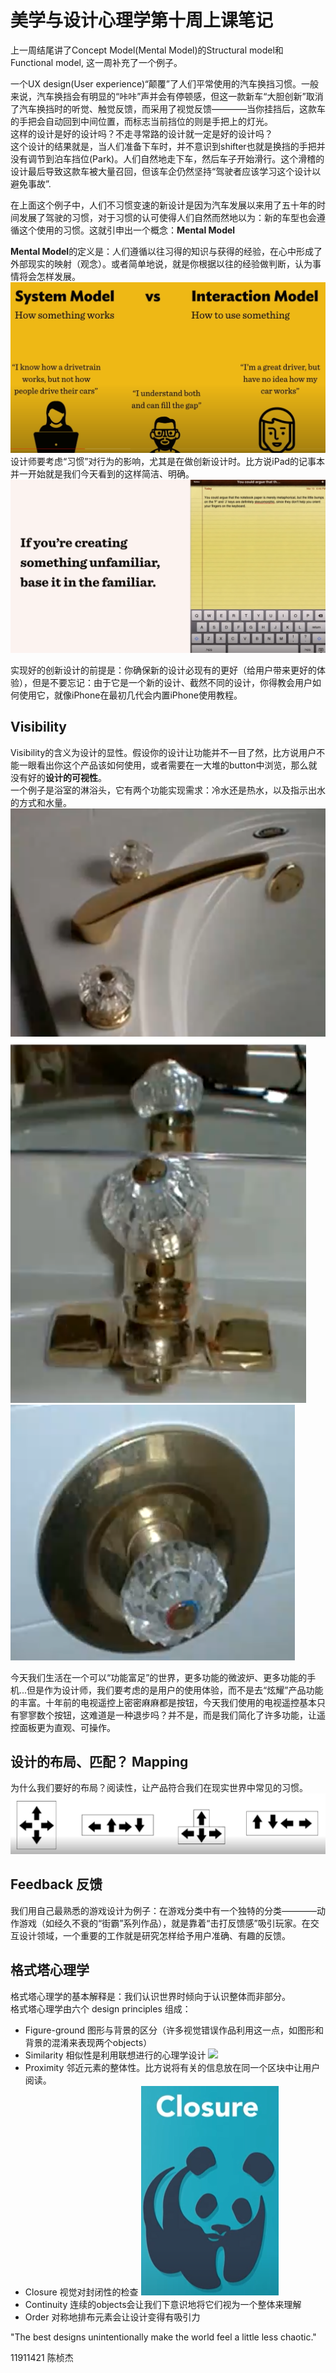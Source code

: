# 美学与设计心理学第十周上课笔记

上一周结尾讲了Concept Model(Mental Model)的Structural model和 Functional model, 这一周补充了一个例子。

一个UX design(User experience)“颠覆”了人们平常使用的汽车换挡习惯。一般来说，汽车换挡会有明显的“咔咔”声并会有停顿感，但这一款新车“大胆创新”取消了汽车换挡时的听觉、触觉反馈，而采用了视觉反馈————当你挂挡后，这款车的手把会自动回到中间位置，而标志当前挡位的则是手把上的灯光。  
这样的设计是好的设计吗？不走寻常路的设计就一定是好的设计吗？  
这个设计的结果就是，当人们准备下车时，并不意识到shifter也就是换挡的手把并没有调节到泊车挡位(Park)。人们自然地走下车，然后车子开始滑行。这个滑稽的设计最后导致这款车被大量召回，但该车企仍然坚持“驾驶者应该学习这个设计以避免事故”.

在上面这个例子中，人们不习惯变速的新设计是因为汽车发展以来用了五十年的时间发展了驾驶的习惯，对于习惯的认可使得人们自然而然地以为：新的车型也会遵循这个使用的习惯。这就引申出一个概念：**Mental Model**

**Mental Model**的定义是：人们遵循以往习得的知识与获得的经验，在心中形成了外部现实的映射（观念）。或者简单地说，就是你根据以往的经验做判断，认为事情将会怎样发展。
![](source/img/Structural%20model%20and%20Functional%20model.png)  
设计师要考虑“习惯”对行为的影响，尤其是在做创新设计时。比方说iPad的记事本并一开始就是我们今天看到的这样简洁、明确。![](source/img/iPad记事本初始设计.png)  

实现好的创新设计的前提是：你确保新的设计必现有的更好（给用户带来更好的体验），但是不要忘记：由于它是一个新的设计、截然不同的设计，你得教会用户如何使用它，就像iPhone在最初几代会内置iPhone使用教程。

## Visibility

Visibility的含义为设计的显性。假设你的设计让功能并不一目了然，比方说用户不能一眼看出你这个产品该如何使用，或者需要在一大堆的button中浏览，那么就没有好的**设计的可视性**。  
一个例子是浴室的淋浴头，它有两个功能实现需求：冷水还是热水，以及指示出水的方式和水量。![](source/img/淋浴头设计1.png)![](source/img/淋浴头设计2.png)![](source/img/淋浴头设计3.png)  

今天我们生活在一个可以“功能富足”的世界，更多功能的微波炉、更多功能的手机...但是作为设计师，我们要考虑的是用户的使用体验，而不是去“炫耀”产品功能的丰富。十年前的电视遥控上密密麻麻都是按钮，今天我们使用的电视遥控基本只有寥寥数个按钮，这难道是一种退步吗？并不是，而是我们简化了许多功能，让遥控面板更为直观、可操作。

## 设计的布局、匹配？ Mapping

为什么我们要好的布局？阅读性，让产品符合我们在现实世界中常见的习惯。  
![](source/img/游戏机方向健的几种不同方案.png)  

## Feedback 反馈

我们用自己最熟悉的游戏设计为例子：在游戏分类中有一个独特的分类————动作游戏（如经久不衰的“街霸”系列作品），就是靠着“击打反馈感”吸引玩家。在交互设计领域，一个重要的工作就是研究怎样给予用户准确、有趣的反馈。  

## 格式塔心理学

格式塔心理学的基本解释是：我们认识世界时倾向于认识整体而非部分。  
格式塔心理学由六个 design principles 组成：
+ Figure-ground 图形与背景的区分（许多视觉错误作品利用这一点，如图形和背景的混淆来表现两个objects）
+ Similarity 相似性是利用联想进行的心理学设计  ![](source/img/panda的similarity.png)
+ Proximity 邻近元素的整体性。比方说将有关的信息放在同一个区块中让用户阅读。
+ Closure 视觉对封闭性的检查 ![](source/img/panda的视觉补全.png)
+ Continuity 连续的objects会让我们下意识地将它们视为一个整体来理解
+ Order 对称地排布元素会让设计变得有吸引力

"The best designs unintentionally make the world feel a little less chaotic." 


11911421 陈桢杰